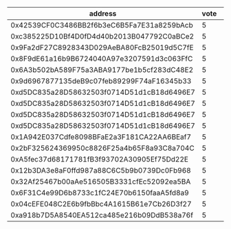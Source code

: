 address|vote|timestamp|signature
---|---|---|---
0x42539CF0C3486BB2f6b3eC6B5Fa7E31a8259bAcb|5|1611666365|0x459a17c24c81c14d17e2a5d4ec63571f8a47522de9c7bd7323da545cf64b760578f423e11251d2bd80018d9e911ec921a7df2ccbbb789fed2ca7c1f15043abe31c
0xc385225D10Bf4D0fD4d40b2013B047792C0aBCe2|5|1611666388|0xde73b16398431e33c17c4f82e1013e85416baae55fbe94056b893a2588ae432a7d41debeef78c1eb94bb83ddc9cfe8437d3a95ace6671cc42044724da9db8cea1b
0x9Fa2dF27C8928343D029AeBA80FcB25019d5C7fE|5|1611666399|0xc1b9c2cba104913811541727fb75a0d2b0649cd3bafa22277f1cfa78d6a450a74489746c27a6a1628e944884f95246f077e38225e19e612e408de26307f55bf51b
0x8F9dE61a16b9B6724040A97e3207591d3c063FfC|5|1611666408|0x4ee3adad54e39ffe3724e16c85425e0fd061c3b38f35d7918bbdc0e5dc98ffaa56b31565cb265440e2841c25474b51c5614bf078ac87583a35bf03dec1e661ac1c
0x6A3b502bA589F75a3ABA9177be1b5cf283dC48E2|5|1611666425|0x8385ae8c9336e978e289adc30b2f3f939ee0cbd9a7740a03dfcac58a18d45c462e820d147dad7fbe48aa90a783e826477ed2f0aa4e5e018bf5b0f89acd659f181c
0x9d6967877135deB9c07feb89299F74aF16345b33|5|1611666441|0xeed54415b119c73b2e7758691b8432921b518dacdcac167d446a73e8ac151a26430704c3c64490bb62f9bfe7fa5564ce92a44aa696126763d8dcd08401561dc51b
0xd5DC835a28D58632503f0714D51d1cB18d6496E7|5|1611668601|0xeee6c3cfaf8a20068080a6dce2542d63fa499ca1e8e91f3f495128a8c40c7cb80eebe62e196c8db032c2f0f5d0bc58c2f5b3caf1affc309b0efc2c6b43ffd8101c
0xd5DC835a28D58632503f0714D51d1cB18d6496E7|5|1611668688|0x61a5061014be58b48fbf68d6e7f506104471c04e57d768ce07be9f282423af700bf2a41b46232e8358a71870b305cc829da658390b7331304b35bad47903f8811c
0xd5DC835a28D58632503f0714D51d1cB18d6496E7|5|1611668737|0x6364eae61d38f7fb1c312e2da66265e46fbc2b13252e0d4d90d6092ed2dfd63f79ebec6b080c4c9d8fe9b194cb8a0cf9dfef2b842711cc9e54d1f2b4addcfa681b
0xd5DC835a28D58632503f0714D51d1cB18d6496E7|5|1611668769|0x3f4d2a94608333478bdc2f5dcccafac8d233fce8aebfe505106bd825fb6400c15e882e32c398be61cbc441a0b35e9674c82f1a09f0809cb1f2972ce33b1c03f31b
0x1A942E037Cdfe8098BFaE2a3F181CA22AA6BEaf7|5|1611669314|0x96363c787edba1a50869fe251691f30c20272a1de675211c5b1486bffd7235fe31b34c494c371ebcf2afafebe7180238c7c75434b17533c0baa36829a88aadba1c
0x2bF325624369950c8826F25a4b65F8a93C8a704C|5|1611669987|0x7361f5fe3a83466a848b72c18dad5724b49507abb311894609fa9675e6ba424017742f884fd7988ec144c34bc0f12b7efb38afb2b9153273a63925c2270922b21b
0xA5fec37d68171781fB3f93702A30905Ef75Dd22E|5|1611670413|0x2df03751060d946524b038934521703ad907bb7337f63807bbe2cf7d788745666c97bf814ef305944465ded95aed0fb7dca94d056498a0a6396ed0e21dc7e6e01b
0x12b3DA3e8aF0ffd987a88C6C5b9b0739Dc0Fb968|5|1611674033|0x05bd9f16a897dac5bab0690817fdf4aa0f9d98eff8a3120f680f5447728e7cdb7b00290d887cd72e99b911cd55dbd2c02e1372467f01e9ad5d98d7249b943ee91b
0x32Af25467b00aAe516505B3331cfEc52092ea5BA|5|1611674103|0x9520745075ed1feb06e875fea670bac35f44c49c78ec5eb7242543bc69e1b21315ec52ec6f60d4070a109ea20f39587e52eb89275e149842e178518d84faa65e1c
0x6F31C4e99D6b8733c1fC24E70b6150faaA5fd8a9|5|1611675005|0x7e7b282d1ec5b0125983883835e041534e910821bca24715b36aae78ee89c63408415f8c23eb6719fdcccc186fd0ae40da01ea2b5852a86153284dd1a07ae90e1c
0x04cEFE048C2E6b9fbBbc4A1615B61e7Cb26D3f27|5|1611675689|0xa85de162fe4c1f46855c5ac0dbf3a9e990a0f58dad75e55f7a0b952a296c5b166de31c15ad17a97abf7fc395e0fec3e28b54ad796fa27dd364dc51c300b09a571c
0xa918b7D5A8540EA512ca485e216b09DdB538a76f|5|1611689975|0x21e60e7809bfc6c6936e5a5436117f68578e5930e958215b9cd573e536594ddc68933e9c690b652cd4c2d099d805d80160c7cb6d12f6f531df222afff704a9dc1c